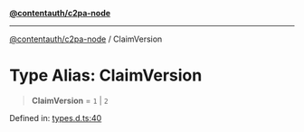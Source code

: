 [**@contentauth/c2pa-node**](../README.md)

***

[@contentauth/c2pa-node](../README.md) / ClaimVersion

# Type Alias: ClaimVersion

> **ClaimVersion** = `1` \| `2`

Defined in: [types.d.ts:40](https://github.com/contentauth/c2pa-node-v2/blob/8bb2490bb1f0c6c00c0930669451a7750cccfebc/js-src/types.d.ts#L40)
